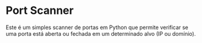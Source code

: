 # Port Scanner

Este é um simples scanner de portas em Python que permite verificar se uma porta está aberta ou fechada em um determinado alvo (IP ou domínio).


